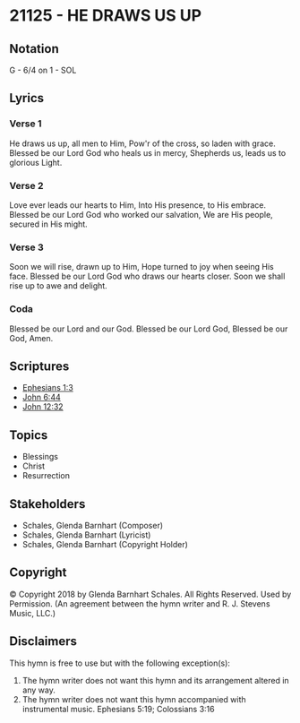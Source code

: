 # 21125 - HE DRAWS US UP

## Notation

G - 6/4 on 1 - SOL

## Lyrics

### Verse 1

He draws us up, all men to Him, Pow'r of the cross, so laden with grace. Blessed be our Lord God who heals us in mercy, Shepherds us, leads us to glorious Light.

### Verse 2

Love ever leads our hearts to Him, Into His presence, to His  embrace.   Blessed be our Lord God who worked our salvation,  We are His people, secured in His might.

### Verse 3

Soon we will rise, drawn up to Him, Hope turned to joy when seeing His face. Blessed be our Lord God who draws our hearts closer. Soon we shall rise up to awe and delight.   

### Coda

Blessed be our Lord and our God. Blessed be our Lord God, Blessed be our God, Amen. 


## Scriptures

- [Ephesians 1:3](https://www.biblegateway.com/passage/?search=Ephesians%201%3A3)
- [John 6:44](https://www.biblegateway.com/passage/?search=John%206%3A44)
- [John 12:32](https://www.biblegateway.com/passage/?search=John%2012%3A32)

## Topics

- Blessings
- Christ
- Resurrection

## Stakeholders

- Schales, Glenda Barnhart (Composer)
- Schales, Glenda Barnhart (Lyricist)
- Schales, Glenda Barnhart (Copyright Holder)

## Copyright

© Copyright 2018 by Glenda Barnhart Schales. All Rights Reserved. Used by Permission.
(An agreement between the hymn writer and R. J. Stevens Music, LLC.)

## Disclaimers

This hymn is free to use but with the following exception(s):
1. The hymn writer does not want this hymn and its arrangement altered in any way.
2. The hymn writer does not want this hymn accompanied with instrumental music.
Ephesians 5:19; Colossians 3:16

